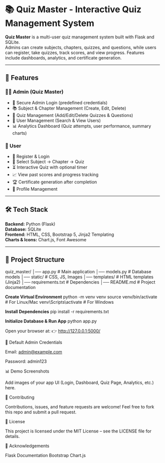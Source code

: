 # 📚 Quiz Master - Interactive Quiz Management System

**Quiz Master** is a multi-user quiz management system built with Flask and SQLite.  
Admins can create subjects, chapters, quizzes, and questions, while users can register, take quizzes, track scores, and view progress. Features include dashboards, analytics, and certificate generation.  

---

## 🚀 Features

### 👨‍💻 Admin (Quiz Master)
- 🔑 Secure Admin Login (predefined credentials)  
- 📚 Subject & Chapter Management (Create, Edit, Delete)  
- 📝 Quiz Management (Add/Edit/Delete Quizzes & Questions)  
- 👥 User Management (Search & View Users)  
- 📊 Analytics Dashboard (Quiz attempts, user performance, summary charts)  

### 🙋 User
- 📝 Register & Login  
- 📖 Select Subject → Chapter → Quiz  
- ⏳ Interactive Quiz with optional timer  
- 📈 View past scores and progress tracking  
- 🏆 Certificate generation after completion  
- 👤 Profile Management  

---

## 🛠️ Tech Stack

**Backend:** Python (Flask)  
**Database:** SQLite  
**Frontend:** HTML, CSS, Bootstrap 5, Jinja2 Templating  
**Charts & Icons:** Chart.js, Font Awesome  

---

## 📂 Project Structure
quiz_master/
│── app.py # Main application
│── models.py # Database models
│── static/ # CSS, JS, Images
│── templates/ # HTML templates (Jinja2)
│── requirements.txt # Dependencies
│── README.md # Project documentation

**Create Virtual Environment**
python -m venv venv
source venv/bin/activate    # For Linux/Mac
venv\Scripts\activate       # For Windows

**Install Dependencies**
pip install -r requirements.txt

**Initialize Database & Run App**
python app.py

Open your browser at:
👉 http://127.0.0.1:5000/

🔑 Default Admin Credentials

Email: admin@example.com

Password: admin123

📊 Demo Screenshots

Add images of your app UI (Login, Dashboard, Quiz Page, Analytics, etc.) here.

🤝 Contributing

Contributions, issues, and feature requests are welcome!
Feel free to fork this repo and submit a pull request.

📜 License

This project is licensed under the MIT License – see the LICENSE
 file for details.

🌟 Acknowledgements

Flask Documentation
Bootstrap
Chart.js
